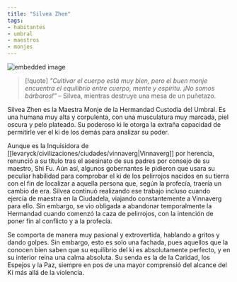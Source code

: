 ```yaml
---
title: "Silvea Zhen"
tags:
- habitantes
- umbral
- maestros
- monjes
---
```

![embedded image](https://assets.legendkeeper.com/b7eb4c62-c320-43ce-8a31-2a56ed87b122.png "Attachment")

> [!quote]
> _"Cultivar el cuerpo está muy bien, pero el buen monje encuentra el equilibrio entre cuerpo, mente y espíritu. ¡No somos bárbaros!"_ 
> – Silvea, mientras destruye una mesa de un puñetazo.

Silvea Zhen es la Maestra Monje de la Hermandad Custodia del Umbral. Es una humana muy alta y corpulenta, con una musculatura muy marcada, piel oscura y pelo plateado. Su poderoso ki le otorga la extraña capacidad de permitirle ver el ki de los demás para analizar su poder.

Aunque es la Inquisidora de [[levaryck/civilizaciones/ciudades/vinnaverg|Vinnaverg]] por herencia, renunció a su título tras el asesinato de sus padres por consejo de su maestro, Shi Fu. Aún así, algunos gobernantes le pidieron que usara su peculiar habilidad para comprobar el ki de los pelirrojos nacidos en su tierra con el fin de localizar a aquella persona que, según la profecía, traería un cambio de era. Silvea continuó realizando ese trabajo incluso cuando ejercía de maestra en la Ciudadela, viajando constantemente a Vinnaverg para ello. Sin embargo, se vio obligada a abandonar temporalmente la Hermandad cuando comenzó la caza de pelirrojos, con la intención de poner fin al conflicto y a la profecía.

Se comporta de manera muy pasional y extrovertida, hablando a gritos y dando golpes. Sin embargo, esto es solo una fachada, pues aquellos que la conocen bien saben que su equilibrio del ki es absolutamente perfecto, y en su interior reina una calma absoluta. Su senda es la de la Caridad, los Espejos y la Paz, siempre en pos de una mayor comprensió del alcance del Ki más allá de la violencia.